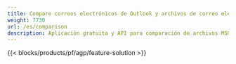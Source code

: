 ```yaml
---
title: Compare correos electrónicos de Outlook y archivos de correo electrónico en Windows, Linux y macOS 
weight: 7730
url: /es/comparison
description: Aplicación gratuita y API para comparación de archivos MSG, EML, EMLX, PST, OST, OFT, MBOX, ICS y VCF
---
```


{{< blocks/products/pf/agp/feature-solution >}} 

